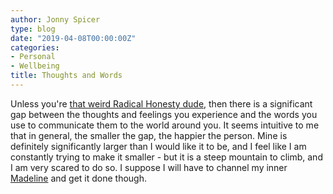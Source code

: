 ```yaml
---
author: Jonny Spicer
type: blog
date: "2019-04-08T00:00:00Z"
categories:
- Personal
- Wellbeing
title: Thoughts and Words
---
```

Unless you're [that weird Radical Honesty dude](https://www.youtube.com/watch?v=TM427B7qerE),
then there is a significant gap between the thoughts and feelings you experience
and the words you use to communicate them to the world around you. It seems
intuitive to me that in general, the smaller the gap, the happier the person.
Mine is definitely significantly larger than I would like it to be, and I feel
like I am constantly trying to make it smaller - but it is a steep mountain to
climb, and I am very scared to do so. I suppose I will have to channel my inner
[Madeline](/blog/celeste) and get it done though.
